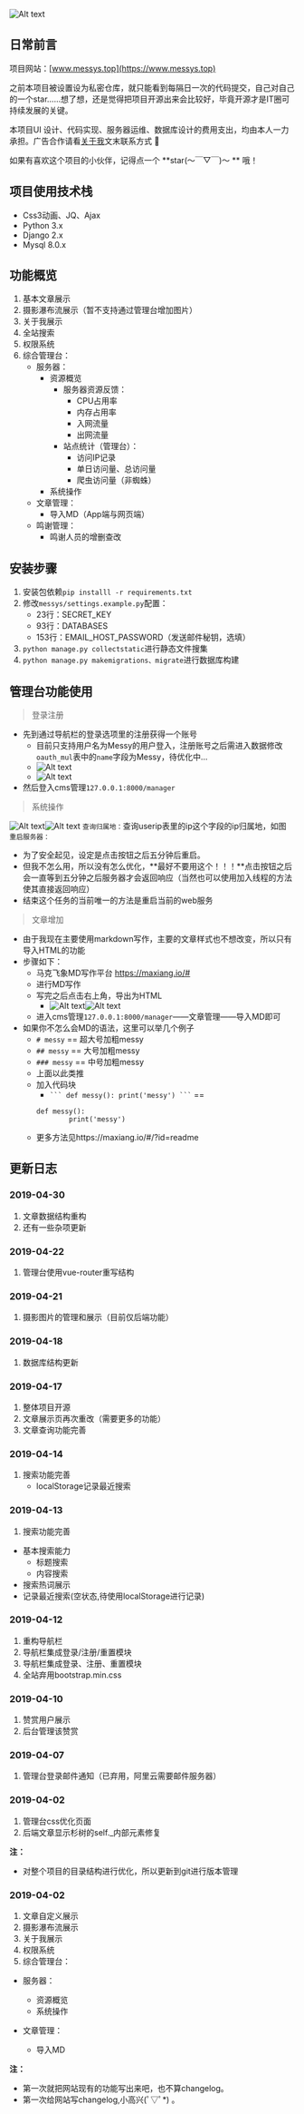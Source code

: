 ![Alt text](README_img/GitLogo.png)

## 日常前言
项目网站：[www.messys.top](https://www.messys.top)

之前本项目被设置设为私密仓库，就只能看到每隔日一次的代码提交，自己对自己的一个star......想了想，还是觉得把项目开源出来会比较好，毕竟开源才是IT圈可持续发展的关键。

本项目UI 设计、代码实现、服务器运维、数据库设计的费用支出，均由本人一力承担。广告合作请看[关于我](https://www.messys.top/about/)文末联系方式 🙏

如果有喜欢这个项目的小伙伴，记得点一个 **star(～￣▽￣)～ ** 哦！

## 项目使用技术栈
* Css3动画、JQ、Ajax
* Python 3.x
* Django 2.x
* Mysql 8.0.x

## 功能概览
1. 基本文章展示
2. 摄影瀑布流展示（暂不支持通过管理台增加图片）
3. 关于我展示
4. 全站搜索
5. 权限系统
6. 综合管理台：
	* 服务器：
		* 资源概览
			* 服务器资源反馈：
				* CPU占用率
				* 内存占用率
				* 入网流量
				* 出网流量 
			* 站点统计（管理台）：
				* 访问IP记录
				* 单日访问量、总访问量
				* 爬虫访问量（非蜘蛛）
		* 系统操作
	* 文章管理：
		* 导入MD（App端与网页端）
	* 鸣谢管理：
		* 鸣谢人员的增删查改

## 安装步骤
1. 安装包依赖`pip installl -r requirements.txt`
2. 修改`messys/settings.example.py`配置：
	* 23行：SECRET_KEY
	* 93行：DATABASES
	* 153行：EMAIL_HOST_PASSWORD（发送邮件秘钥，选填）
3. `python manage.py collectstatic`进行静态文件搜集
4. `python manage.py makemigrations、migrate`进行数据库构建

## 管理台功能使用
>登录注册

* 先到通过导航栏的登录选项里的注册获得一个账号
	* 目前只支持用户名为Messy的用户登入，注册账号之后需进入数据修改`oauth_mul`表中的`name`字段为Messy，待优化中...
	* ![Alt text](README_img/1555478707787.png)
	* ![Alt text](README_img/1555477373021.png)
* 然后登入cms管理`127.0.0.1:8000/manager`

>系统操作

![Alt text](README_img/bd19b259-7c3c-420c-8f52-f1141dbad2c8.png)![Alt text](README_img/8f4ebaeb-cb37-4f9b-bb7e-07ca8ac58dff.png)
`查询归属地：`查询userip表里的ip这个字段的ip归属地，如图
`重启服务器：`
* 为了安全起见，设定是点击按钮之后五分钟后重启。
* 但我不怎么用，所以没有怎么优化，**最好不要用这个！！！**点击按钮之后会一直等到五分钟之后服务器才会返回响应（当然也可以使用加入线程的方法使其直接返回响应）
* 结束这个任务的当前唯一的方法是重启当前的web服务

>文章增加

* 由于我现在主要使用markdown写作，主要的文章样式也不想改变，所以只有导入HTML的功能
* 步骤如下：
	* 马克飞象MD写作平台 https://maxiang.io/#
	* 进行MD写作
	* 写完之后点击右上角，导出为HTML
		* ![Alt text](README_img/8e2204a2-5973-4b5a-8c3b-7207cc0ee09e.png)![Alt text](README_img/8cf7a480-4569-4b1f-81cd-ad6fa2b77fa7.png)
	* 进入cms管理`127.0.0.1:8000/manager`——文章管理——导入MD即可
* 如果你不怎么会MD的语法，这里可以举几个例子
	* `# messy` == 超大号加粗messy
	* `## messy` == 大号加粗messy
	* `### messy` == 中号加粗messy
	* 上面以此类推
	* 加入代码块
		* ` ```
		def messy():
				print('messy')
		``` ` == 
		```
		def messy():
				print('messy')
		```
	* 更多方法见https://maxiang.io/#/?id=readme

## 更新日志
### 2019-04-30
1. 文章数据结构重构
2. 还有一些杂项更新

### 2019-04-22
1. 管理台使用vue-router重写结构

### 2019-04-21
1. 摄影图片的管理和展示（目前仅后端功能）

### 2019-04-18
1. 数据库结构更新

### 2019-04-17
1. 整体项目开源
2. 文章展示页再次重改（需要更多的功能）
3. 文章查询功能完善

### 2019-04-14
1. 搜索功能完善
	* localStorage记录最近搜索

### 2019-04-13
1. 搜索功能完善
* 基本搜索能力
	* 标题搜索
	* 内容搜索
* 搜索热词展示
* 记录最近搜索(空状态,待使用localStorage进行记录)

### 2019-04-12
1. 重构导航栏
2. 导航栏集成登录/注册/重置模块
2. 导航栏集成登录、注册、重置模块
3. 全站弃用bootstrap.min.css

### 2019-04-10
1. 赞赏用户展示
2. 后台管理该赞赏

### 2019-04-07
1. 管理台登录邮件通知（已弃用，阿里云需要邮件服务器）

### 2019-04-02
1. 管理台css优化页面
2. 后端文章显示杉树的self._内部元素修复

**注：**
* 对整个项目的目录结构进行优化，所以更新到git进行版本管理

### 2019-04-02
1. 文章自定义展示
2. 摄影瀑布流展示
3. 关于我展示
4. 权限系统
5. 综合管理台：
* 服务器：
	* 资源概览
	* 系统操作

* 文章管理：
	* 导入MD

**注：**
* 第一次就把网站现有的功能写出来吧，也不算changelog。
* 第一次给网站写changelog,小高兴(ﾟ▽ﾟ*) 。
